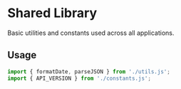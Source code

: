 # Shared Library

Basic utilities and constants used across all applications.

## Usage

```js
import { formatDate, parseJSON } from './utils.js';
import { API_VERSION } from './constants.js';
```

